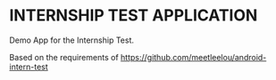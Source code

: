 # INTERNSHIP TEST APPLICATION

Demo App for the Internship Test.

Based on the requirements of
https://github.com/meetleelou/android-intern-test
